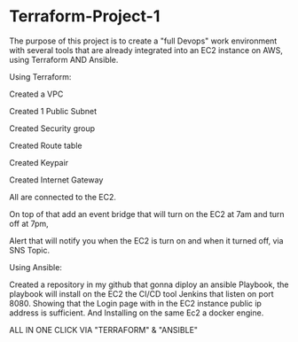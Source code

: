 # Terraform-Project-1

The purpose of this project is to create a "full Devops" work environment with several tools
that are already integrated into an EC2 instance on AWS, using Terraform AND Ansible.

Using Terraform:

Created a VPC

Created 1 Public Subnet

Created Security group

Created Route table

Created Keypair

Created Internet Gateway

All are connected to the EC2.

On top of that add an event bridge that will turn on the EC2 at 7am and turn off at 7pm,

Alert that will notify you when the EC2 is turn on and when it turned off, via SNS Topic.

Using Ansible:

Created a repository in my github that gonna diploy an ansible Playbook, the playbook will install on the EC2 the CI/CD tool Jenkins that listen on port 8080.
Showing that the Login page with in the EC2 instance public ip address is sufficient.
And Installing on the same Ec2 a docker engine.

ALL IN ONE CLICK VIA "TERRAFORM" & "ANSIBLE"
